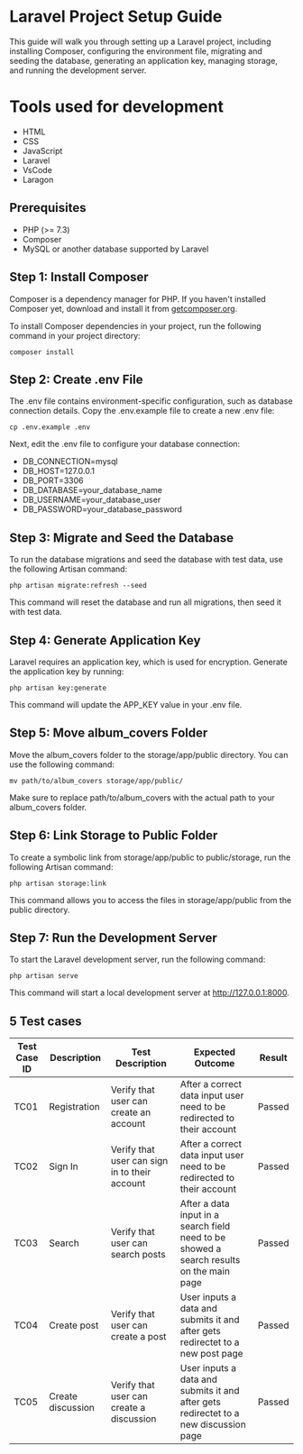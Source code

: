 # Laravel Project Setup Guide

This guide will walk you through setting up a Laravel project, including installing Composer, configuring the environment file, migrating and seeding the database, generating an application key, managing storage, and running the development server.

# Tools used for development

- HTML
- CSS 
- JavaScript
- Laravel
- VsCode
- Laragon

## Prerequisites

- PHP (>= 7.3)
- Composer
- MySQL or another database supported by Laravel

## Step 1: Install Composer

Composer is a dependency manager for PHP. If you haven't installed Composer yet, download and install it from [getcomposer.org](https://getcomposer.org).

To install Composer dependencies in your project, run the following command in your project directory:
```
composer install
```
## Step 2: Create .env File

The .env file contains environment-specific configuration, such as database connection details. Copy the .env.example file to create a new .env file:
```
cp .env.example .env
```
Next, edit the .env file to configure your database connection:

- DB_CONNECTION=mysql
- DB_HOST=127.0.0.1
- DB_PORT=3306
- DB_DATABASE=your_database_name
- DB_USERNAME=your_database_user
- DB_PASSWORD=your_database_password

## Step 3: Migrate and Seed the Database

To run the database migrations and seed the database with test data, use the following Artisan command:
```
php artisan migrate:refresh --seed
```
This command will reset the database and run all migrations, then seed it with test data.

## Step 4: Generate Application Key

Laravel requires an application key, which is used for encryption. Generate the application key by running:
```
php artisan key:generate
```
This command will update the APP_KEY value in your .env file.

## Step 5: Move album_covers Folder

Move the album_covers folder to the storage/app/public directory. You can use the following command:
```
mv path/to/album_covers storage/app/public/
```
Make sure to replace path/to/album_covers with the actual path to your album_covers folder.

## Step 6: Link Storage to Public Folder

To create a symbolic link from storage/app/public to public/storage, run the following Artisan command:
```
php artisan storage:link
```
This command allows you to access the files in storage/app/public from the public directory.

## Step 7: Run the Development Server

To start the Laravel development server, run the following command:
```
php artisan serve
```
This command will start a local development server at http://127.0.0.1:8000.

## 5 Test cases
| **Test Case ID** | **Description**     | **Test Description**                                             | **Expected Outcome**                                                                     | **Result** |
|------------------|---------------------|------------------------------------------------------------------|------------------------------------------------------------------------------------------|------------|
| TC01             | Registration        | Verify that user can create an account                           | After a correct data input user need to be redirected to their account                   | Passed     |
| TC02             | Sign In             | Verify that user can sign in to their account                    | After a correct data input user need to be redirected to their account                   | Passed     |
| TC03             | Search              | Verify that user can search posts                                | After a data input in a search field need to be showed a search results on the main page | Passed     |
| TC04             | Create post         | Verify that user can create a post                               | User inputs a data and submits it and after gets redirectet to a new post page           | Passed     |
| TC05             | Create discussion   | Verify that user can create a discussion                         | User inputs a data and submits it and after gets redirectet to a new discussion page     | Passed     |
